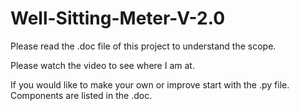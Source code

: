 # Well-Sitting-Meter-V-2.0
Please read the .doc file of this project to understand the scope.

Please watch the video to see where I am at.

If you would like to make your own or improve start with the .py file. Components are listed in the .doc.
